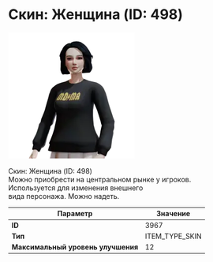# Скин: Женщина (ID: 498)

![Item Image](../img/3967.webp?raw=true)

Скин: Женщина (ID: 498)<br>Можно приобрести на центральном рынке у игроков.<br>Используется для изменения внешнего<br>вида персонажа. Можно надеть.


| Параметр | Значение |
|----------|----------|
| **ID** | 3967 |
| **Тип** | ITEM_TYPE_SKIN |
| **Максимальный уровень улучшения** | 12 |

